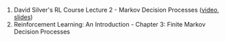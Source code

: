 1. David Silver's RL Course Lecture 2 - Markov Decision Processes ([video](https://www.youtube.com/watch?v=lfHX2hHRMVQ), [slides](https://davidstarsilver.wordpress.com/wp-content/uploads/2025/04/lecture-2-mdp.pdf))
2. Reinforcement Learning: An Introduction - Chapter 3: Finite Markov Decision Processes
